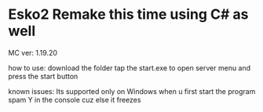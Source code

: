 # Esko2 Remake this time using C# as well

MC ver: 1.19.20

how to use:
download the folder
tap the start.exe to open server menu and press the start button

known issues:
Its supported only on Windows
when u first start the program spam Y in the console cuz else it freezes
